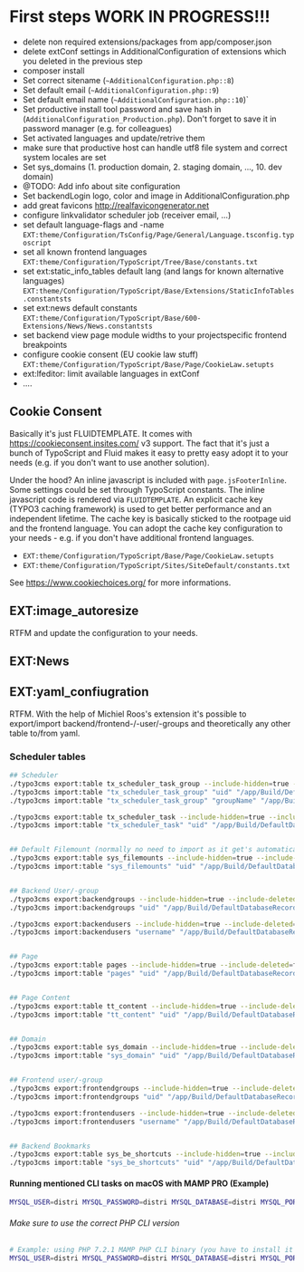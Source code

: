 # First steps WORK IN PROGRESS!!!

- delete non required extensions/packages from app/composer.json
- delete extConf settings in AdditionalConfiguration of extensions which you deleted in the previous step
- composer install
- Set correct sitename (`~AdditionalConfiguration.php::8`)
- Set default email (`~AdditionalConfiguration.php::9`)
- Set default email name (`~AdditionalConfiguration.php::10`)`
- Set productive install tool password and save hash in (`AdditionalConfiguration_Production.php`). Don't forget to save it in password manager (e.g. for colleagues)
- Set activated languages and update/retrive them
- make sure that productive host can handle utf8 file system and correct system locales are set
- Set sys_domains (1. production domain, 2. staging domain, ..., 10. dev domain)
- @TODO: Add info about site configuration
- Set backendLogin logo, color and image in AdditionalConfiguration.php
- add great favicons http://realfavicongenerator.net
- configure linkvalidator scheduler job (receiver email, ...)
- set default language-flags and -name `EXT:theme/Configuration/TsConfig/Page/General/Language.tsconfig.typoscript`
- set all known frontend languages `EXT:theme/Configuration/TypoScript/Tree/Base/constants.txt`
- set ext:static_info_tables default lang (and langs for known alternative languages) `EXT:theme/Configuration/TypoScript/Base/Extensions/StaticInfoTables.constantsts`
- set ext:news default constants `EXT:theme/Configuration/TypoScript/Base/600-Extensions/News/News.constantsts`
- set backend view page module widths to your projectspecific frontend breakpoints
- configure cookie consent (EU cookie law stuff) `EXT:theme/Configuration/TypoScript/Base/Page/CookieLaw.setupts`
- ext:lfeditor: limit available languages in extConf
- ....

## Cookie Consent

Basically it's just FLUIDTEMPLATE. It comes with https://cookieconsent.insites.com/ v3 support. The fact that it's just a bunch of TypoScript and Fluid makes it easy to pretty easy adopt it to your needs (e.g. if you don't want to use another solution).

Under the hood? An inline javascript is included with `page.jsFooterInline`. Some settings could be set through TypoScript constants. The inline javascript code is rendered via `FLUIDTEMPLATE`. An explicit cache key (TYPO3 caching framework) is used to get better performance and an independent lifetime. The cache key is basically sticked to the rootpage uid and the frontend language. You can adopt the cache key configuration to your needs - e.g. if you don't have additional frontend languages.


- `EXT:theme/Configuration/TypoScript/Base/Page/CookieLaw.setupts`
- `EXT:theme/Configuration/TypoScript/Sites/SiteDefault/constants.txt`

See https://www.cookiechoices.org/ for more informations.

## EXT:image_autoresize

RTFM and update the configuration to your needs.

## EXT:News

## EXT:yaml_confiugration

RTFM. With the help of Michiel Roos's extension it's possible to export/import backend/frontend-/-user/-groups and theoretically
any other table to/from yaml.


### Scheduler tables
```bash
## Scheduler
./typo3cms export:table tx_scheduler_task_group --include-hidden=true --include-deleted=false --skip-columns=crdate,tstamp,cruser_id --file=/app/Build/DefaultDatabaseRecords/tx_scheduler_task_group.yml
./typo3cms import:table "tx_scheduler_task_group" "uid" "/app/Build/DefaultDatabaseRecords/tx_scheduler_task_group.yml"
./typo3cms import:table "tx_scheduler_task_group" "groupName" "/app/Build/DefaultDatabaseRecords/tx_scheduler_task_group.yml" # if https://github.com/MaxServ/t3ext-yaml-configuration/issues/19 is fixed

./typo3cms export:table tx_scheduler_task --include-hidden=true --include-deleted=true --skip-columns=crdate,lastexecution_time,lastexecution_failure,lastexecution_context --file=/app/Build/DefaultDatabaseRecords/tx_scheduler_task.yml
./typo3cms import:table "tx_scheduler_task" "uid" "/app/Build/DefaultDatabaseRecords/tx_scheduler_task.yml"


## Default Filemount (normally no need to import as it get's automatically created when installing TYPO3
./typo3cms export:table sys_filemounts --include-hidden=true --include-deleted=false --skip-columns=tstamp --file=/app/Build/DefaultDatabaseRecords/sys_filemounts.yml
./typo3cms import:table "sys_filemounts" "uid" "/app/Build/DefaultDatabaseRecords/sys_filemounts.yml"


## Backend User/-group
./typo3cms export:backendgroups --include-hidden=true --include-deleted=false --skip-columns=tstamp,crdate,cruser_id --file=/app/Build/DefaultDatabaseRecords/be_groups.yml
./typo3cms import:backendgroups "uid" "/app/Build/DefaultDatabaseRecords/be_groups.yml"

./typo3cms export:backendusers --include-hidden=true --include-deleted=false --skip-columns=uid,tstamp,crdate,cruser_id,lastlogin,tx_news_categorymounts,lfeditor_change_editing_modes,tx_besecurepw_lastpwchange --file=/app/Build/DefaultDatabaseRecords/be_users.yml
./typo3cms import:backendusers "username" "/app/Build/DefaultDatabaseRecords/be_users.yml"


## Page
./typo3cms export:table pages --include-hidden=true --include-deleted=false --skip-columns=tstamp,crdate,cruser_id,SYS_LASTCHANGED,tx_impexp_origuid,tx_ddgooglesitemap_lastmod,tx_theme_nav_image,tx_theme_opengraph_image,tx_theme_related,tx_theme_twitter_image,tx_yoastseo_title,tx_yoastseo_focuskeyword,tx_yoastseo_canonical_url,tx_yoastseo_robot_instructions,tx_yoastseo_dont_use,tx_yoastseo_facebook_title,tx_yoastseo_facebook_description,tx_yoastseo_facebook_image,tx_yoastseo_twitter_title,tx_yoastseo_twitter_description,tx_yoastseo_twitter_image --file=/app/Build/DefaultDatabaseRecords/pages.yml
./typo3cms import:table "pages" "uid" "/app/Build/DefaultDatabaseRecords/pages.yml"


## Page Content
./typo3cms export:table tt_content --include-hidden=true --include-deleted=false --skip-columns=tstamp,crdate,cruser_id --file=/app/Build/DefaultDatabaseRecords/tt_content.yml
./typo3cms import:table "tt_content" "uid" "/app/Build/DefaultDatabaseRecords/tt_content.yml"


## Domain
./typo3cms export:table sys_domain --include-hidden=true --include-deleted=false --skip-columns=tstamp,crdate,cruser_id --file=/app/Build/DefaultDatabaseRecords/sys_domain.yml
./typo3cms import:table "sys_domain" "uid" "/app/Build/DefaultDatabaseRecords/sys_domain.yml"


## Frontend user/-group
./typo3cms export:frontendgroups --include-hidden=true --include-deleted=false --skip-columns=tstamp,crdate,cruser_id --file=/app/Build/DefaultDatabaseRecords/fe_groups.yml
./typo3cms import:frontendgroups "uid" "/app/Build/DefaultDatabaseRecords/fe_groups.yml"

./typo3cms export:frontendusers --include-hidden=true --include-deleted=false --skip-columns=uid,tstamp,crdate,cruser_id,lastlogin --file=/app/Build/DefaultDatabaseRecords/fe_users.yml
./typo3cms import:frontendusers "username" "/app/Build/DefaultDatabaseRecords/fe_users.yml"


## Backend Bookmarks
./typo3cms export:table sys_be_shortcuts --include-hidden=true --include-deleted=false --skip-columns=userid --file=/app/Build/DefaultDatabaseRecords/sys_be_shortcuts.yml
./typo3cms import:table "sys_be_shortcuts" "uid" "/app/Build/DefaultDatabaseRecords/sys_be_shortcuts.yml"
```

#### Running mentioned CLI tasks on macOS with MAMP PRO (Example)

```bash
MYSQL_USER=distri MYSQL_PASSWORD=distri MYSQL_DATABASE=distri MYSQL_PORT=8889 TYPO3_CONTEXT=Development/Mamp /Applications/MAMP/bin/php/php7.1.12/bin/php ./typo3cms export:table ...

```

###### Make sure to use the correct PHP CLI version

```bash
# Example: using PHP 7.2.1 MAMP PHP CLI binary (you have to install it before via MAMP Pro GUI)
MYSQL_USER=distri MYSQL_PASSWORD=distri MYSQL_DATABASE=distri MYSQL_PORT=8889 TYPO3_CONTEXT=Development/Mamp /Applications/MAMP/bin/php/php7.2.1/bin/php ./typo3cms
```
